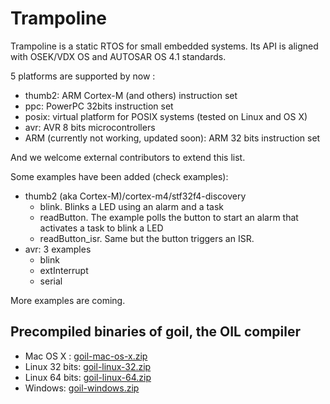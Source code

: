 # Trampoline

Trampoline is a static RTOS for small embedded systems.
Its API is aligned with OSEK/VDX OS and AUTOSAR OS 4.1 standards.

5 platforms are supported by now :

* thumb2: ARM Cortex-M (and others) instruction set
* ppc: PowerPC 32bits instruction set
* posix: virtual platform for POSIX systems (tested on Linux and OS X)
* avr: AVR 8 bits microcontrollers
* ARM (currently not working, updated soon): ARM 32 bits instruction set

And we welcome external contributors to extend this list.

Some examples have been added (check examples):

* thumb2 (aka Cortex-M)/cortex-m4/stf32f4-discovery
  * blink. Blinks a LED using an alarm and a task
  * readButton. The example polls the button to start an alarm that activates a task to blink a LED
  * readButton_isr. Same but the button triggers an ISR.
* avr: 3 examples
  * blink
  * extInterrupt
  * serial

More examples are coming.

## Precompiled binaries of goil, the OIL compiler

* Mac OS X : [goil-mac-os-x.zip](https://dl.dropboxusercontent.com/u/67740546/goil/goil-mac-os-x.zip)
* Linux 32 bits: [goil-linux-32.zip](https://dl.dropboxusercontent.com/u/67740546/goil/goil-linux-32.zip)
* Linux 64 bits: [goil-linux-64.zip](https://dl.dropboxusercontent.com/u/67740546/goil/goil-linux-64.zip)
* Windows: [goil-windows.zip](https://dl.dropboxusercontent.com/u/67740546/goil/goil-windows.zip)

